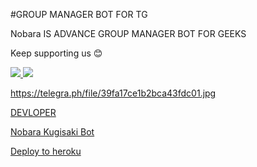 #GROUP MANAGER BOT FOR TG

Nobara IS ADVANCE GROUP MANAGER BOT FOR GEEKS 





Keep supporting us 😊

<a href="https://github.com/satyanandatripathi/emcee" alt="GitHub repo size"> <img src="https://img.shields.io/github/repo-size/satyanandatripathi/emcee" />
<a href="https://t.me/NobarasanRobot" alt="Telegram!"> <img src="https://aleen42.github.io/badges/src/telegram.svg" /> 

https://telegra.ph/file/39fa17ce1b2bca43fdc01.jpg

[DEVLOPER](https://t.me/xtheanonymous)






[Nobara Kugisaki Bot](https://t.me/@NobarasanRobot)





[Deploy to heroku](https://dashboard.heroku.com/new?button-url=https%3A%2F%2Fgithub.com%2Fsatyanandatripathi%2FEMCEE&template=https%3A%2F%2Fgithub.com%2Fsatyanandatripathi%2FEMCEE)

